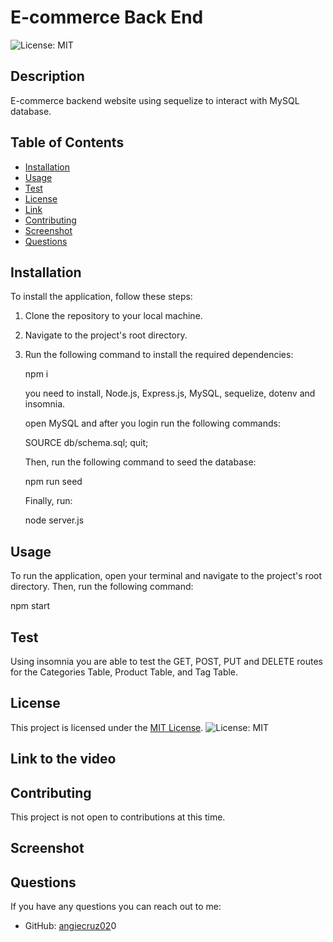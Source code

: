 # E-commerce Back End

![License: MIT](https://img.shields.io/badge/License-MIT-yellow.svg)

## Description

E-commerce backend website using sequelize to interact with MySQL database.

## Table of Contents

- [Installation](#installation)
- [Usage](#usage)
- [Test](#test)
- [License](#license)
- [Link](#link-to-the-video)
- [Contributing](#contributing)
- [Screenshot](#screenshot)
- [Questions](#questions)

## Installation

To install the application, follow these steps:

1. Clone the repository to your local machine.
2. Navigate to the project's root directory.
3. Run the following command to install the required dependencies:

   npm i

   you need to install, Node.js, Express.js, MySQL, sequelize, dotenv and insomnia.

   open MySQL and after you login run the following commands:

   SOURCE db/schema.sql;
   quit;

   Then, run the following command to seed the database: 

   npm run seed

   Finally, run: 

   node server.js


## Usage

To run the application, open your terminal and navigate to the project's root directory. Then, run the following command:

npm start

## Test
Using insomnia you are able to test the GET, POST, PUT and DELETE routes for the Categories Table, Product Table, and Tag Table.

## License

This project is licensed under the [MIT License](https://opensource.org/licenses/MIT). ![License: MIT](https://img.shields.io/badge/License-MIT-yellow.svg)

## Link to the video


## Contributing

This project is not open to contributions at this time.


## Screenshot



## Questions

If you have any questions you can reach out to me:

- GitHub: [angiecruz02](https://github.com/angiecruz02)0